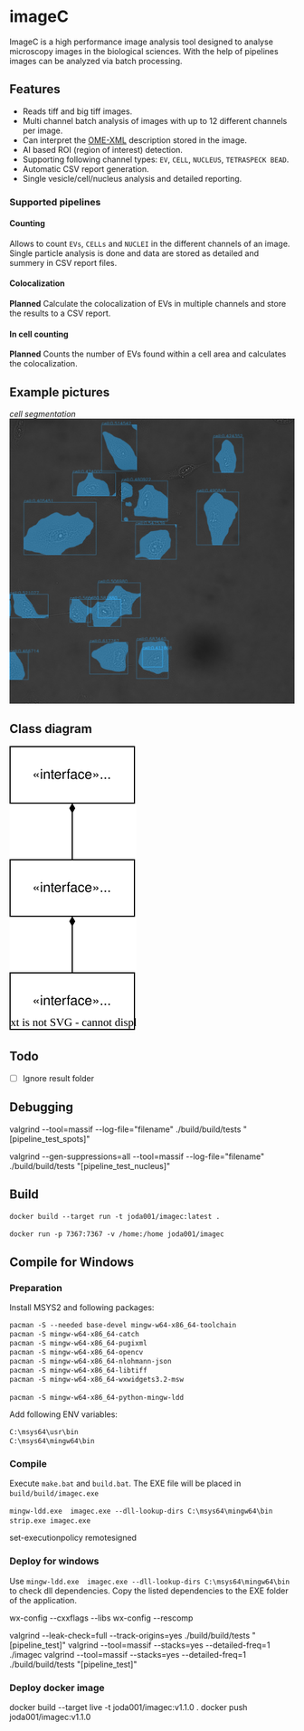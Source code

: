 # imageC

ImageC is a high performance image analysis tool designed to analyse microscopy images in the biological sciences.
With the help of pipelines images can be analyzed via batch processing.

## Features

- Reads tiff and big tiff images.
- Multi channel batch analysis of images with up to 12 different channels per image.
- Can interpret the [OME-XML](https://docs.openmicroscopy.org/ome-model/5.6.3/ome-xml/) description stored in the image.
- AI based ROI (region of interest) detection.
- Supporting following channel types: `EV`, `CELL`, `NUCLEUS`, `TETRASPECK BEAD`.
- Automatic CSV report generation.
- Single vesicle/cell/nucleus analysis and detailed reporting.

### Supported pipelines

#### Counting

Allows to count `EVs`, `CELLs` and `NUCLEI` in the different channels of an image.
Single particle analysis is done and data are stored as detailed and summery in CSV report files.

#### Colocalization

**Planned**
Calculate the colocalization of EVs in multiple channels and store the results to a CSV report.

#### In cell counting

**Planned**
Counts the number of EVs found within a cell area and calculates the colocalization.

## Example pictures

*cell segmentation*
![doc/cell_segmentation.jpg](doc/cell_segmentation.jpg)


## Class diagram

![doc/class_diagram.drawio.svg](doc/class_diagram.drawio.svg)

## Todo

- [ ] Ignore result folder


## Debugging

 valgrind --tool=massif --log-file="filename" ./build/build/tests "[pipeline_test_spots]"

 valgrind --gen-suppressions=all --tool=massif --log-file="filename" ./build/build/tests "[pipeline_test_nucleus]"

## Build


`docker build --target run -t joda001/imagec:latest .`

`docker run -p 7367:7367 -v /home:/home joda001/imagec`


## Compile for Windows

### Preparation

Install MSYS2 and following packages:

```
pacman -S --needed base-devel mingw-w64-x86_64-toolchain
pacman -S mingw-w64-x86_64-catch
pacman -S mingw-w64-x86_64-pugixml
pacman -S mingw-w64-x86_64-opencv
pacman -S mingw-w64-x86_64-nlohmann-json
pacman -S mingw-w64-x86_64-libtiff
pacman -S mingw-w64-x86_64-wxwidgets3.2-msw

pacman -S mingw-w64-x86_64-python-mingw-ldd
```

Add following ENV variables:

```
C:\msys64\usr\bin
C:\msys64\mingw64\bin
```

### Compile

Execute `make.bat` and `build.bat`.
The EXE file will be placed in `build/build/imagec.exe`

`
mingw-ldd.exe  imagec.exe --dll-lookup-dirs C:\msys64\mingw64\bin
strip.exe imagec.exe
`

set-executionpolicy remotesigned

### Deploy for windows

Use `mingw-ldd.exe  imagec.exe --dll-lookup-dirs C:\msys64\mingw64\bin` to check dll dependencies.
Copy the listed dependencies to the EXE folder of the application.


wx-config --cxxflags --libs
wx-config --rescomp

valgrind --leak-check=full --track-origins=yes ./build/build/tests "[pipeline_test]"
valgrind --tool=massif --stacks=yes --detailed-freq=1 ./imagec
valgrind --tool=massif --stacks=yes --detailed-freq=1 ./build/build/tests "[pipeline_test]"


### Deploy docker image

docker build --target live -t joda001/imagec:v1.1.0 .
docker push  joda001/imagec:v1.1.0
